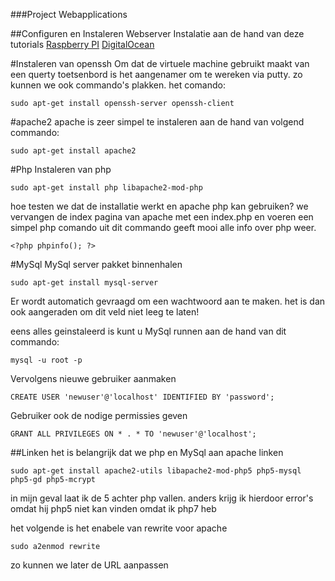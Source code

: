 ###Project Webapplications

##Configuren en Instaleren Webserver
Instalatie aan de hand van deze tutorials [Raspberry PI](https://www.raspberrypi.org/documentation/remote-access/web-server/apache.md) [DigitalOcean](https://www.digitalocean.com/community/tutorials/how-to-install-linux-apache-mysql-php-lamp-stack-on-ubuntu)

#Instaleren van openssh
Om dat de virtuele machine gebruikt maakt van een querty toetsenbord is het aangenamer om te wereken via putty. zo kunnen we ook commando's plakken.
het comando:
```
sudo apt-get install openssh-server openssh-client
```

#apache2
apache is zeer simpel te instaleren aan de hand van volgend commando:
```
sudo apt-get install apache2
```


#Php 
Instaleren van php
```
sudo apt-get install php libapache2-mod-php
```

hoe testen we dat de installatie werkt en apache php kan gebruiken? 
we vervangen de index pagina van apache met een index.php en voeren een simpel php comando uit
dit commando geeft mooi alle info over php weer.
```
<?php phpinfo(); ?>
```

#MySql
MySql server pakket binnenhalen 
```
sudo apt-get install mysql-server
```
Er wordt automatich gevraagd om een wachtwoord aan te maken. het is dan ook aangeraden om dit veld niet leeg te laten!

eens alles geinstaleerd is kunt u MySql runnen aan de hand van dit commando:
```
mysql -u root -p
```
Vervolgens nieuwe gebruiker aanmaken
```
CREATE USER 'newuser'@'localhost' IDENTIFIED BY 'password';
```
Gebruiker ook de nodige permissies geven
```
GRANT ALL PRIVILEGES ON * . * TO 'newuser'@'localhost';
```

##Linken
het is belangrijk dat we php en MySql aan apache linken
```
sudo apt-get install apache2-utils libapache2-mod-php5 php5-mysql php5-gd php5-mcrypt 
```
in mijn geval laat ik de 5 achter php vallen.
anders krijg ik hierdoor error's omdat hij php5 niet kan vinden omdat ik php7 heb

het volgende is het enabele van rewrite voor apache
```
sudo a2enmod rewrite
```
zo kunnen we later de URL aanpassen
